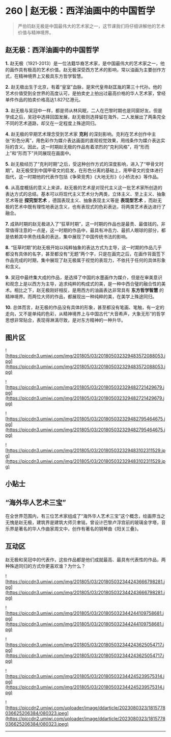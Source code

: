 # 260 | 赵无极：西洋油画中的中国哲学

> 严伯钧赵无极是中国最伟大的艺术家之一，这节课我们将仔细讲解他的艺术价值与精神境界。

## 赵无极：西洋油画中的中国哲学

 **1.** 赵无极（1921-2013）是一位法籍华裔艺术家，是中国最伟大的艺术家之一，他的画作具有极高的艺术价值。赵无极深受西方艺术的影响，常以油画为主要创作方式，在精神境界上又极具东方哲学智慧。

 **2.** 赵无极出生于北京，有着“皇室”血脉，是宋代皇帝赵匡胤的第三十代孙。他的艺术价值受到全世界的高度认可，是拍卖史上拍出过最高价格的华人艺术家，曾经单件作品的拍卖价格高达1.827亿港元。

 **3.** 赵无极与吴冠中一样，都是师从林风眠，二人在巴黎时期也是同窗好友。但是学成之后，吴冠中选择回国发展，赵无极则选择留在海外，二人发展出了两条完全不同的艺术道路，却又在一定程度上殊途同归。

 **4.** 赵无极的早期艺术理念受到艺术家 **克利** 的深刻影响。克利在艺术创作中主张“形色分离”，用色彩作为媒介表达画面的直观视觉效果，用线条作为媒介表达实际的含义。因此，这一时期赵无极的作品有着浓烈的“克利风格”，将“形而上”和“形而下”共同展现在画面中。

 **5.** 赵无极经历了“克利时期”之后，受这种创作方式的深度影响，进入了“甲骨文时期”。赵无极受到中国甲骨文的启发，在形色分离的基础上，用甲骨文的变体进行指代，这一时期他的代表作包括《争荣竞秀》《大地无形》《小桥流水》等作品。

 **6.** 从高度概括的意义上来讲，赵无极的艺术是对现代主义这一批艺术家所创造的表达方式的总结。基本可以将现代主义艺术分为两类，立体主义、至上主义、抽象艺术等是 **探究型艺术** ，德国表现主义、抽象表现主义等是 **表现型艺术** ，而赵无极的艺术中既有理性地表达含义，也有表现式的色彩表达，将两类艺术表达进行了融合。

 **7.** 成熟时期的赵无极进入了“狂草时期”，这一时期的作品也是最贵、最值钱的。非常值得注意的一点是，这一时期的作品中，最具有冲击力、最抓人眼球的部分，都是依赖其中黑色线条的表达，集中展现了中国传统书法的影响。

 **8.** “狂草时期”的赵无极开始以纯粹抽象的表达方式为主导，这一时期的作品几乎都没有具体的名字，甚至都没有“无题”两个字，只是在画完之后，在画作背面签下作品完成的时期，集中展现了赵无极属于视觉的表现力，不依托于任何的具体形象和含义。

 **9.** 吴冠中最终集大成的作品，是选择了中国的水墨画作为媒介，但是在审美意识和观念上是以西方为主导，追求纯粹的构成式的美，是一种中西合璧的融合性的美术。相比之下，赵无极刚好相反，是用西方的油画表达非常具有 **东方哲学智慧** 的精神境界。而两位大师的作品，都展现出一种纯粹的美，在美学上殊途同归。

 **10.** 总体而言，赵无极的作品没有具体的形象，甚至都没有笔画、笔触，有一定的走向，又不是单纯的色彩，从精神境界上与中国古代“大音希声，大象无形”的哲学思想非常贴合，表现得淋漓尽致，是对东方精神的一种升华。

## 图片区

![https://piccdn3.umiwi.com/img/201805/03/201805032329483572088053.jpg](https://piccdn3.umiwi.com/img/201805/03/201805032329483572088053.jpg)

![https://piccdn3.umiwi.com/img/201805/03/201805032329482721429679.jpg](https://piccdn3.umiwi.com/img/201805/03/201805032329482721429679.jpg)

![https://piccdn3.umiwi.com/img/201805/03/201805032329482795464675.jpg](https://piccdn3.umiwi.com/img/201805/03/201805032329482795464675.jpg)

![https://piccdn3.umiwi.com/img/201805/03/201805032329483102311529.jpg](https://piccdn3.umiwi.com/img/201805/03/201805032329483102311529.jpg)

## 小贴士

## “海外华人艺术三宝”

在全世界范围内，有三位艺术家组成了“海外华人艺术三宝”这个概念，绘画界当之无愧是赵无极，建筑界是建筑大师贝聿铭，曾设计巴黎卢浮宫前的玻璃金字塔，音乐界是著名的华人作曲家周文中，创作有著名的钢琴曲《阳关三叠》。

## 互动区

赵无极和吴冠中的代表作，这些作品都是他们成就最高、最具有代表性的作品，两种殊途同归的方式你更喜欢谁？为什么？

![https://piccdn3.umiwi.com/img/201805/03/201805032344243666798281.jpg](https://piccdn3.umiwi.com/img/201805/03/201805032344243666798281.jpg)

![https://piccdn3.umiwi.com/img/201805/03/201805032344244109758681.jpg](https://piccdn3.umiwi.com/img/201805/03/201805032344244109758681.jpg)

![https://piccdn3.umiwi.com/img/201805/03/201805032344243625054717.jpg](https://piccdn3.umiwi.com/img/201805/03/201805032344243625054717.jpg)

![https://piccdn3.umiwi.com/img/201805/03/201805032344245239575314.jpg](https://piccdn3.umiwi.com/img/201805/03/201805032344245239575314.jpg)

![https://piccdn2.umiwi.com/uploader/image/ddarticle/2023080323/1815778036625206384/080323.jpeg](https://piccdn2.umiwi.com/uploader/image/ddarticle/2023080323/1815778036625206384/080323.jpeg)

---
